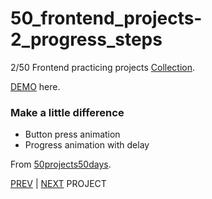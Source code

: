 # 50_frontend_projects-2_progress_steps

2/50 Frontend practicing projects [Collection](https://github.com/yswnqc/50_frontend_projects-collection).

[DEMO](https://yswnqc.github.io/50_frontend_projects-2_progress_steps/) here.

### Make a little difference
- Button press animation
- Progress animation with delay

From [50projects50days](https://50projects50days.com).

[PREV](https://github.com/yswnqc/50_frontend_projects-1_expanding_cards?tab=readme-ov-file) | [NEXT](https://github.com/yswnqc/50_frontend_projects-3_rotating_nav_animation) PROJECT
